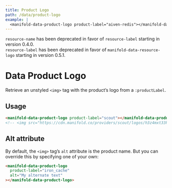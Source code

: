 ```yaml
---
title: Product Logo
path: /data/product-logo
example: |
  <manifold-data-product-logo product-label="aiven-redis"></manifold-data-product-logo>
---
```


<manifold-toast alert-type="warning">
  <div><code>resource-name</code> has been deprecated in favor of <code>resource-label</code> starting in version 0.4.0.</div>
</manifold-toast>

<manifold-toast alert-type="warning">
  <div><code>resource-label</code> has been deprecated in favor of <code>manifold-data-resource-logo</code> starting in version 0.5.1.</div>
</manifold-toast>

# Data Product Logo

Retrieve an unstyled `<img>` tag with the product’s logo from a `:productLabel`.

## Usage

```html
<manifold-data-product-logo product-label="scout"></manifold-data-product-logo>
<!-- <img src="https://cdn.manifold.co/providers/scout/logos/h3z4mxt33k3ufm7rzmth0xa4r8.png" alt="Scout" /> -->
```

## Alt attribute

By default, the `<img>` tag’s `alt` attribute is the product name. But you can override this by
specifying one of your own:

```html
<manifold-data-product-logo
  product-label="iron_cache"
  alt="My alternate text"
></manifold-data-product-logo>
```
